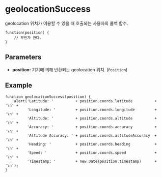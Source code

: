 geolocationSuccess
==================

geolocation 위치가 이용할 수 있을 때 호출되는 사용자의 콜백 함수.

    function(position) {
        // 무언가 한다.
    }

Parameters
----------

- __position:__ 기기에 의해 반환되는 geolocation 위치. (`Position`)

Example
-------

    function geolocationSuccess(position) {
        alert('Latitude: '          + position.coords.latitude          + '\n' +
              'Longitude: '         + position.coords.longitude         + '\n' +
              'Altitude: '          + position.coords.altitude          + '\n' +
              'Accuracy: '          + position.coords.accuracy          + '\n' +
              'Altitude Accuracy: ' + position.coords.altitudeAccuracy  + '\n' +
              'Heading: '           + position.coords.heading           + '\n' +
              'Speed: '             + position.coords.speed             + '\n' +
              'Timestamp: '         + new Date(position.timestamp)      + '\n');
    }
